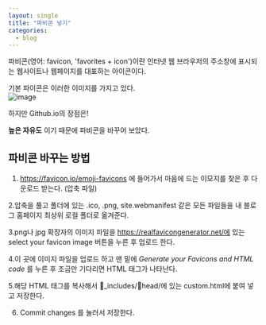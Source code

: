 ```yaml
---
layout: single
title: "파비콘 넣기"
categories:
  - blog
---
```



파비콘(영어: favicon, 'favorites + icon')이란 인터넷 웹 브라우저의 주소창에 표시되는 웹사이트나 웹페이지를 대표하는 아이콘이다. <br>

기본 파이콘은 이러한 이미지를 가지고 있다.<br>
![image](https://user-images.githubusercontent.com/108711033/178106480-d7149f33-bc0c-48f7-a4fb-72e3b8e85347.png)

하지만 Github.io의 장점은!

**높은 자유도** 이기 때문에 파비콘을 바꾸어 보았다.

## 파비콘 바꾸는 방법


1. <https://favicon.io/emoji-favicons> 에 들어가서 마음에 드는 이모지를 찾은 후 다운로드 받는다. (압축 파일)

2.압축을 풀고 폴더에 있는 .ico, .png, site.webmanifest 같은 모든 파일들을 내 블로그 홈페이지 최상위 로컬 폴더로 옮겨준다.

3.png나 jpg 확장자의 이미지 파일을 https://realfavicongenerator.net/에 있는 select your favicon image 버튼을 누른 후 업로드 한다.

4.이 곳에 이미지 파일을 업로드 하고 맨 밑에 *Generate your Favicons and HTML code* 를 누른 후 조금만 기다리면 HTML 태그가 나타난다.

5.해당 HTML 태그를 복사해서 📁_includes/📁head/에 있는 custom.html에 붙여 넣고 저장한다.

6. Commit changes 를 눌러서 저장한다.


